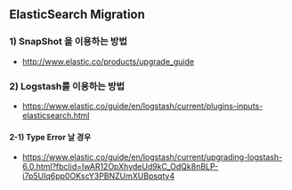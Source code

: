
## ElasticSearch Migration

### 1) SnapShot 을 이용하는 방법
- http://www.elastic.co/products/upgrade_guide

### 2) Logstash를 이용하는 방법
- https://www.elastic.co/guide/en/logstash/current/plugins-inputs-elasticsearch.html

#### 2-1) Type Error 날 경우
- https://www.elastic.co/guide/en/logstash/current/upgrading-logstash-6.0.html?fbclid=IwAR12OpXhydeUd9kC_OdQk8nBLP-i7p5UIq6pp0OKscY3PBNZUmXUBpsqty4

